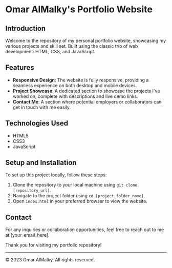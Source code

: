 # Omar AlMalky's Portfolio Website

## Introduction

Welcome to the repository of my personal portfolio website, showcasing my various projects and skill set. Built using the classic trio of web development: HTML, CSS, and JavaScript.

## Features

- **Responsive Design**: The website is fully responsive, providing a seamless experience on both desktop and mobile devices.
- **Project Showcase**: A dedicated section to showcase the projects I've worked on, complete with descriptions and live demo links.
- **Contact Me**: A section where potential employers or collaborators can get in touch with me easily.

## Technologies Used

- HTML5
- CSS3
- JavaScript

## Setup and Installation

To set up this project locally, follow these steps:

1. Clone the repository to your local machine using `git clone [repository_url]`.
2. Navigate to the project folder using `cd [project_folder_name]`.
3. Open `index.html` in your preferred browser to view the website.

## Contact

For any inquiries or collaboration opportunities, feel free to reach out to me at [your_email_here].

Thank you for visiting my portfolio repository!

---

© 2023 Omar AlMalky. All rights reserved.
